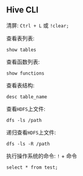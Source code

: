 ## Hive CLI

清屏: `Ctrl + L` 或 `!clear;`

查看表列表:

```
show tables
```

查看函数列表:

```
show functions
```

查看表结构:

```
desc table_name
```

查看`HDFS`上文件:

```
dfs -ls /path
```

递归查看`HDFS`上文件:

```
dfs -ls -R /path
```

执行操作系统的命令: `!` + 命令

```
select * from test;
```
